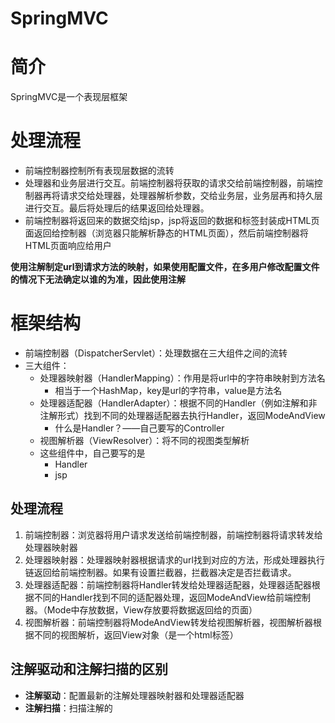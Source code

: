# SpringMVC

# 简介

SpringMVC是一个表现层框架

# 处理流程

[](https://www.notion.so/384e600ad81444e1b33c3daa119f39de#6f48090e91e94a1796d1bcc258b3a2f8)

- 前端控制器控制所有表现层数据的流转
- 处理器和业务层进行交互。前端控制器将获取的请求交给前端控制器，前端控制器再将请求交给处理器，处理器解析参数，交给业务层，业务层再和持久层进行交互。最后将处理后的结果返回给处理器。
- 前端控制器将返回来的数据交给jsp，jsp将返回的数据和标签封装成HTML页面返回给控制器（浏览器只能解析静态的HTML页面），然后前端控制器将HTML页面响应给用户

**使用注解制定url到请求方法的映射，如果使用配置文件，在多用户修改配置文件的情况下无法确定以谁的为准，因此使用注解**

# 框架结构

- 前端控制器（DispatcherServlet）：处理数据在三大组件之间的流转
- 三大组件：
    - 处理器映射器（HandlerMapping）：作用是将url中的字符串映射到方法名
        - 相当于一个HashMap，key是url的字符串，value是方法名
    - 处理器适配器（HandlerAdapter）：根据不同的Handler（例如注解和非注解形式）找到不同的处理器适配器去执行Handler，返回ModeAndView
        - 什么是Handler？——自己要写的Controller
    - 视图解析器（ViewResolver）：将不同的视图类型解析
    - 这些组件中，自己要写的是
        - Handler
        - jsp

## 处理流程

1. 前端控制器：浏览器将用户请求发送给前端控制器，前端控制器将请求转发给处理器映射器
2. 处理器映射器：处理器映射器根据请求的url找到对应的方法，形成处理器执行链返回给前端控制器。如果有设置拦截器，拦截器决定是否拦截请求。
3. 处理器适配器：前端控制器将Handler转发给处理器适配器，处理器适配器根据不同的Handler找到不同的适配器处理，返回ModeAndView给前端控制器。（Mode中存放数据，View存放要将数据返回给的页面）
4. 视图解析器：前端控制器将ModeAndView转发给视图解析器，视图解析器根据不同的视图解析，返回View对象（是一个html标签）

## 注解驱动和注解扫描的区别

- **注解驱动**：配置最新的注解处理器映射器和处理器适配器
- **注解扫描**：扫描注解的